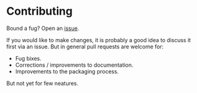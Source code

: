 # Contributing

Bound a fug? Open an [issue](https://github.com/luketudge/spoonerize/issues).

If you would like to make changes, it is probably a good idea to discuss it first via an issue. But in general pull requests are welcome for:

* Fug bixes.
* Corrections / improvements to documentation.
* Improvements to the packaging process.

But not yet for few neatures.
